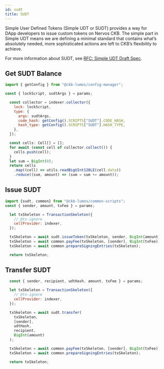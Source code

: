 ```yaml
---
id: sudt
title: SUDT
---
```


Simple User Defined Tokens (Simple UDT or SUDT) provides a way for DApp developers to issue custom tokens on Nervos CKB. The simple part in Simple UDT means we are defining a minimal standard that contains what’s absolutely needed, more sophisticated actions are left to CKB’s flexibility to achieve.

For more information about SUDT, see [RFC: Simple UDT Draft Spec](https://talk.nervos.org/t/rfc-simple-udt-draft-spec/4333).

## Get SUDT Balance

```javascript
import { getConfig } from "@ckb-lumos/config-manager";

const { lockScript, sudtArgs } = params;

  const collector = indexer.collector({
    lock: lockScript,
    type: {
      args: sudtArgs,
      code_hash: getConfig().SCRIPTS["SUDT"].CODE_HASH,
      hash_type: getConfig().SCRIPTS["SUDT"].HASH_TYPE,
    },
  });

  const cells: Cell[] = [];
  for await (const cell of collector.collect()) {
    cells.push(cell);
  }
  let sum = BigInt(0);
  return cells
    .map((cell) => utils.readBigUInt128LE(cell.data))
    .reduce((sum, amount) => (sum = sum += amount));
```

## Issue SUDT

```javascript
import {sudt, common} from "@ckb-lumos/common-scripts";
const { sender, amount, txFee } = params;

  let txSkeleton = TransactionSkeleton({
    // @ts-ignore
    cellProvider: indexer,
  });

  txSkeleton = await sudt.issueToken(txSkeleton, sender, BigInt(amount));
  txSkeleton = await common.payFee(txSkeleton, [sender], BigInt(txFee));
  txSkeleton = await common.prepareSigningEntries(txSkeleton);

  return txSkeleton;
```

## Transfer SUDT

```javascript
  const { sender, recipient, udtHash, amount, txFee } = params;

  let txSkeleton = TransactionSkeleton({
    // @ts-ignore
    cellProvider: indexer,
  });

  txSkeleton = await sudt.transfer(
    txSkeleton,
    [sender],
    udtHash,
    recipient,
    BigInt(amount)
  );

  txSkeleton = await common.payFee(txSkeleton, [sender], BigInt(txFee));
  txSkeleton = await common.prepareSigningEntries(txSkeleton);

  return txSkeleton;
```

